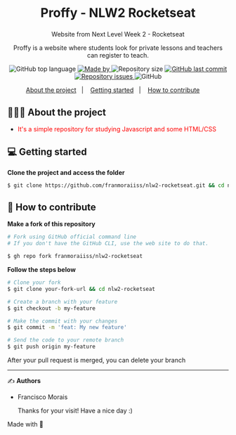<h1 align="center">
  Proffy - NLW2 Rocketseat
</h1>

<h3 align="center">
  
</h3>

<p align="center">Website from Next Level Week 2 - Rocketseat</p>
<p align="center">Proffy is  a website where students look for private lessons and teachers can register to teach.</p>

<p align="center">
  <img alt="GitHub top language" src="https://img.shields.io/github/languages/top/franmoraiiss/nlw2-rocketseat">

  <a href="https://www.linkedin.com/in/franmorais/">
    <img alt="Made by" src="https://img.shields.io/badge/made%20by-Francisco%20Morais-gree">
  </a>
  
  <img alt="Repository size" src="https://img.shields.io/github/repo-size/franmoraiiss/nlw2-rocketseat">
  
  <a href="https://github.com/franmoraiiss/nlw2-rocketseat/commits/main">
    <img alt="GitHub last commit" src="https://img.shields.io/github/last-commit/franmoraiiss/nlw2-rocketseat">
  </a>
  
  <a href="https://github.com/franmoraiiss/nlw2-rocketseat/issues">
    <img alt="Repository issues" src="https://img.shields.io/github/issues/franmoraiiss/nlw2-rocketseat">
  </a>
  
  <img alt="GitHub" src="https://img.shields.io/github/license/franmoraiiss/nlw2-rocketseat">
</p>

<p align="center">
  <a href="#-about-the-project">About the project</a>&nbsp;&nbsp;&nbsp;|&nbsp;&nbsp;&nbsp;
  <a href="#-getting-started">Getting started</a>&nbsp;&nbsp;&nbsp;|&nbsp;&nbsp;&nbsp;
  <a href="#-how-to-contribute">How to contribute</a>&nbsp;&nbsp;&nbsp;&nbsp;&nbsp;&nbsp;
</p>

## 👨🏻‍💻 About the project

- <p style="color: red;">It's a simple repository for studying Javascript and some HTML/CSS</p>

## 💻 Getting started

**Clone the project and access the folder**

```bash
$ git clone https://github.com/franmoraiiss/nlw2-rocketseat.git && cd nlw2-rocketseat
```

## 🤔 How to contribute

**Make a fork of this repository**

```bash
# Fork using GitHub official command line
# If you don't have the GitHub CLI, use the web site to do that.

$ gh repo fork franmoraiiss/nlw2-rocketseat
```

**Follow the steps below**

```bash
# Clone your fork
$ git clone your-fork-url && cd nlw2-rocketseat

# Create a branch with your feature
$ git checkout -b my-feature

# Make the commit with your changes
$ git commit -m 'feat: My new feature'

# Send the code to your remote branch
$ git push origin my-feature
```

After your pull request is merged, you can delete your branch

---

✍️ **Authors**

- <p>Francisco Morais</p>
  Thanks for your visit! Have a nice day :)

Made with 💜
